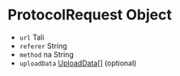 # ProtocolRequest Object

* `url` Tali
* `referer` String
* `method` na String
* `uploadData` [UploadData[]](upload-data.md) (optional)

